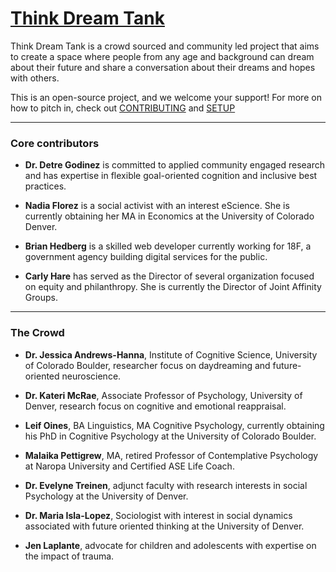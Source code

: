 # [Think Dream Tank](https://peaceful-reaches-44349.herokuapp.com)

Think Dream Tank is a crowd sourced and community led project that aims to create a space where people from any age and background can dream about their future and share a conversation about their dreams and hopes with others.

This is an open-source project, and we welcome your support! For more on how to pitch in, check out [CONTRIBUTING](CONTRIBUTING.md) and [SETUP](SETUP.md) 


------------

### Core contributors

* **Dr. Detre Godinez** is committed to applied community engaged research and has expertise in flexible goal-oriented cognition and inclusive best practices.

* **Nadia Florez** is a social activist with an interest eScience. She is currently obtaining her MA in Economics at the University of Colorado Denver.

* **Brian Hedberg** is a skilled web developer currently working for 18F, a government agency building digital services for the public.

* **Carly Hare** has served as the Director of several organization focused on equity and philanthropy. She is currently the Director of Joint Affinity Groups.

----------

### The Crowd

* **Dr. Jessica Andrews-Hanna**, Institute of Cognitive Science, University of Colorado Boulder, researcher focus on daydreaming and future-oriented neuroscience.

* **Dr. Kateri McRae**, Associate Professor of Psychology, University of Denver, research focus on cognitive and emotional reappraisal.

* **Leif Oines**, BA Linguistics, MA Cognitive Psychology, currently obtaining his PhD in Cognitive Psychology at the University of Colorado Boulder.

* **Malaika Pettigrew**, MA, retired Professor of Contemplative Psychology at Naropa University and Certified ASE Life Coach.

* **Dr. Evelyne Treinen**, adjunct faculty with research interests in social Psychology at the University of Denver.

* **Dr. Maria Isla-Lopez**, Sociologist with interest in social dynamics associated with future oriented thinking at the University of Denver.

* **Jen Laplante**, advocate for children and adolescents with expertise on the impact of trauma.